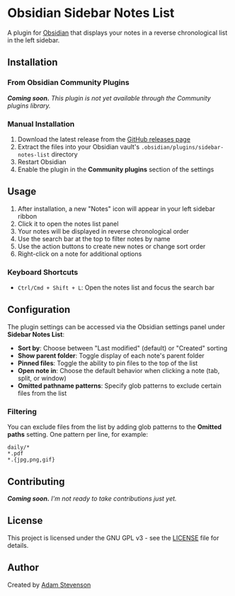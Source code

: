 # Obsidian Sidebar Notes List

A plugin for [Obsidian](https://obsidian.md) that displays your notes in a reverse chronological list in the left sidebar.

## Installation

### From Obsidian Community Plugins

***Coming soon.** This plugin is not yet available through the Community plugins library.*

### Manual Installation

1. Download the latest release from the [GitHub releases page](https://github.com/adammarcstevenson/obsidian-sidebar-notes-list/releases)
2. Extract the files into your Obsidian vault's `.obsidian/plugins/sidebar-notes-list` directory
3. Restart Obsidian
4. Enable the plugin in the **Community plugins** section of the settings

## Usage

1. After installation, a new "Notes" icon will appear in your left sidebar ribbon
2. Click it to open the notes list panel
3. Your notes will be displayed in reverse chronological order
4. Use the search bar at the top to filter notes by name
5. Use the action buttons to create new notes or change sort order
6. Right-click on a note for additional options

### Keyboard Shortcuts

- `Ctrl/Cmd + Shift + L`: Open the notes list and focus the search bar

## Configuration

The plugin settings can be accessed via the Obsidian settings panel under **Sidebar Notes List**:

- **Sort by**: Choose between "Last modified" (default) or "Created" sorting
- **Show parent folder**: Toggle display of each note's parent folder
- **Pinned files**: Toggle the ability to pin files to the top of the list
- **Open note in**: Choose the default behavior when clicking a note (tab, split, or window)
- **Omitted pathname patterns**: Specify glob patterns to exclude certain files from the list

### Filtering

You can exclude files from the list by adding glob patterns to the **Omitted paths** setting. One pattern per line, for example:

```
daily/*
*.pdf
*.{jpg,png,gif}
```

## Contributing

***Coming soon.** I'm not ready to take contributions just yet.*

## License

This project is licensed under the GNU GPL v3 - see the [LICENSE](LICENSE) file for details.

## Author

Created by [Adam Stevenson](https://adammarcstevenson.com)